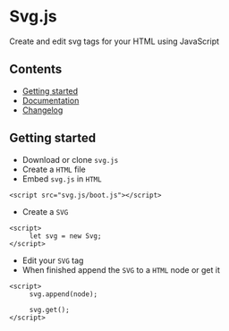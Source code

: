 <link rel="stylesheet" href=".info/style.css">

# Svg.js

Create and edit svg tags for your HTML using JavaScript

## Contents
- [Getting started](#getting-started)
- [Documentation](documentation/index.md)
- [Changelog](changelog.md)

## Getting started
- Download or clone `svg.js`
- Create a `HTML` file
- Embed `svg.js` in `HTML`
```
<script src="svg.js/boot.js"></script>
```
- Create a `SVG`
```
<script>
     let svg = new Svg;
</script>
```
- Edit your `SVG` tag
- When finished append the `SVG` to a `HTML` node or get it
```
<script>
     svg.append(node);

     svg.get();
</script>
```